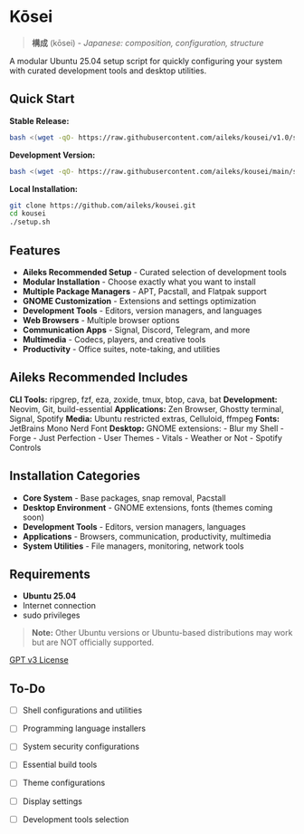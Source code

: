 # Kōsei

> **構成** (kōsei) - *Japanese: composition, configuration, structure*

A modular Ubuntu 25.04 setup script for quickly configuring your system with curated development tools and desktop utilities.

## Quick Start

**Stable Release:**
```bash
bash <(wget -qO- https://raw.githubusercontent.com/aileks/kousei/v1.0/setup.sh)
```

**Development Version:**
```bash
bash <(wget -qO- https://raw.githubusercontent.com/aileks/kousei/main/setup.sh)
```

**Local Installation:**
```bash
git clone https://github.com/aileks/kousei.git
cd kousei
./setup.sh
```

## Features

- **Aileks Recommended Setup** - Curated selection of development tools
- **Modular Installation** - Choose exactly what you want to install
- **Multiple Package Managers** - APT, Pacstall, and Flatpak support
- **GNOME Customization** - Extensions and settings optimization
- **Development Tools** - Editors, version managers, and languages
- **Web Browsers** - Multiple browser options
- **Communication Apps** - Signal, Discord, Telegram, and more
- **Multimedia** - Codecs, players, and creative tools
- **Productivity** - Office suites, note-taking, and utilities

## Aileks Recommended Includes

**CLI Tools:** ripgrep, fzf, eza, zoxide, tmux, btop, cava, bat
**Development:** Neovim, Git, build-essential
**Applications:** Zen Browser, Ghostty terminal, Signal, Spotify
**Media:** Ubuntu restricted extras, Celluloid, ffmpeg
**Fonts:** JetBrains Mono Nerd Font 
**Desktop:** GNOME extensions:
    - Blur my Shell
    - Forge
    - Just Perfection
    - User Themes
    - Vitals
    - Weather or Not
    - Spotify Controls

## Installation Categories

- **Core System** - Base packages, snap removal, Pacstall
- **Desktop Environment** - GNOME extensions, fonts (themes coming soon)
- **Development Tools** - Editors, version managers, languages
- **Applications** - Browsers, communication, productivity, multimedia
- **System Utilities** - File managers, monitoring, network tools

## Requirements

- **Ubuntu 25.04**
- Internet connection
- sudo privileges

> **Note:** Other Ubuntu versions or Ubuntu-based distributions may work but are NOT officially supported.

[GPT v3 License](LICENSE)

## To-Do

- [ ] Shell configurations and utilities
- [ ] Programming language installers
- [ ] System security configurations
- [ ] Essential build tools
- [ ] Theme configurations
- [ ] Display settings
- [ ] Development tools selection

